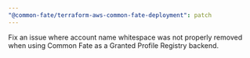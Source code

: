```yaml
---
"@common-fate/terraform-aws-common-fate-deployment": patch
---
```


Fix an issue where account name whitespace was not properly removed when using Common Fate as a Granted Profile Registry backend.
